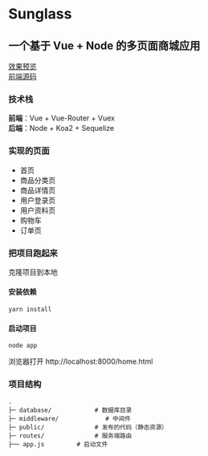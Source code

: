 # Sunglass

## 一个基于 Vue + Node 的多页面商城应用

[效果预览](http://www.denglin.xyz/home.html)  
[前端源码](https://github.com/BlameDeng/sun-client-demo)

### 技术栈

**前端**：Vue + Vue-Router + Vuex  
**后端**：Node + Koa2 + Sequelize

### 实现的页面

- 首页
- 商品分类页
- 商品详情页
- 用户登录页
- 用户资料页
- 购物车
- 订单页

### 把项目跑起来

克隆项目到本地

#### 安装依赖

```
yarn install
```

#### 启动项目

```
node app
```

浏览器打开 http://localhost:8000/home.html

### 项目结构

```
.
├─ database/            # 数据库目录
├─ middleware/             # 中间件
├─ public/              # 发布的代码（静态资源）
├─ routes/              # 服务端路由
├── app.js         # 启动文件
```
